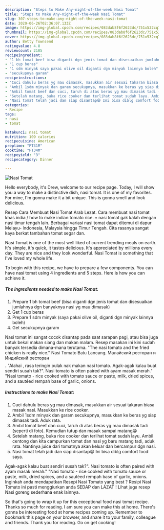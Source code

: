 ```yaml
---
description: "Steps to Make Any-night-of-the-week Nasi Tomat"
title: "Steps to Make Any-night-of-the-week Nasi Tomat"
slug: 307-steps-to-make-any-night-of-the-week-nasi-tomat
date: 2020-06-26T02:36:07.133Z
image: https://img-global.cpcdn.com/recipes/083dab8f6f2623dc/751x532cq70/nasi-tomat-foto-resep-utama.jpg
thumbnail: https://img-global.cpcdn.com/recipes/083dab8f6f2623dc/751x532cq70/nasi-tomat-foto-resep-utama.jpg
cover: https://img-global.cpcdn.com/recipes/083dab8f6f2623dc/751x532cq70/nasi-tomat-foto-resep-utama.jpg
author: Betty Townsend
ratingvalue: 4.8
reviewcount: 2105
recipeingredient:
- "1 bh tomat beef bisa diganti dgn jenis tomat dan disesuaikan jumlahnya dgn banyaknya nasi yg mau dimasak"
- "1 cup beras"
- "1 sdm minyak saya pakai olive oil diganti dgn minyak lainnya boleh"
- "secukupnya garam"
recipeinstructions:
- "Cuci dahulu beras yg mau dimasak, masukkan air sesuai takaran biasa masak nasi. Masukkan ke rice cooker."
- "Ambil 1sdm minyak dan garam secukupnya, masukkan ke beras yg siap dimasak tadi. Aduk rata."
- "Ambil tomat beef dan cuci, taruh di atas beras yg mau dimasak tadi (seperti di foto). Kemudian tutup dan masak sampai matang😁"
- "Setelah matang, buka rice cooker dan terlihat tomat sudah layu. Ambil centong dan kita campurkan tomat dan nasi yg baru matang tadi, aduk rata. Nantinya juice dari tomatnya akan keluar dan bercampur dgn nasi."
- "Nasi tomat telah jadi dan siap disantap😁 Ini bisa diblg comfort food saya."
categories:
- Recipe
tags:
- nasi
- tomat

katakunci: nasi tomat 
nutrition: 109 calories
recipecuisine: American
preptime: "PT31M"
cooktime: "PT34M"
recipeyield: "3"
recipecategory: Dinner

---
```



![Nasi Tomat](https://img-global.cpcdn.com/recipes/083dab8f6f2623dc/751x532cq70/nasi-tomat-foto-resep-utama.jpg)

Hello everybody, it's Drew, welcome to our recipe page. Today, I will show you a way to make a distinctive dish, nasi tomat. It is one of my favorites. For mine, I'm gonna make it a bit unique. This is gonna smell and look delicious.

Resep Cara Membuat Nasi Tomat Arab Lezat. Cara membuat nasi tomat khas india / how to make indian tomato rice. • nasi tomat gak kalah dengan nasi timur tengah lain. Berbagai variasi nasi tomat dapat ditemui di dapur Melayu- Indonesia, Malaysia hingga Timur Tengah. Cita rasanya sangat kaya berkat tambahan tomat segar dan.

Nasi Tomat is one of the most well liked of current trending meals on earth. It's simple, it's quick, it tastes delicious. It's appreciated by millions every day. They are nice and they look wonderful. Nasi Tomat is something that I've loved my whole life.


To begin with this recipe, we have to prepare a few components. You can have nasi tomat using 4 ingredients and 5 steps. Here is how you can achieve it.

<!--inarticleads1-->

##### The ingredients needed to make Nasi Tomat:

1. Prepare 1 bh tomat beef (bisa diganti dgn jenis tomat dan disesuaikan jumlahnya dgn banyaknya nasi yg mau dimasak)
1. Get 1 cup beras
1. Prepare 1 sdm minyak (saya pakai olive oil, diganti dgn minyak lainnya boleh)
1. Get secukupnya garam


Nasi tomat ini sangat cocok disantap pada saat sarapan pagi, atau bisa juga untuk bekal makan siang dan makan malam. Resep masakan ini kini sudah banyak tersedia dimana-mana terutama. &#34;The nasi tomato and the fried chicken is really nice.&#34; Nasi Tomato Batu Lancang. Малайский ресторан и Индийский ресторан$$$$. &#34;Alahai , rasa teringin pulak nak makan nasi tomato. Agak-agak kalau buat sendiri susah tak?&#34;. Nasi tomato is often paired with ayam masak merah.&#34; &#34;Nasi tomato - rice cooked with tomato sauce or paste, milk, dried spices, and a sautéed rempah base of garlic, onions. 

<!--inarticleads2-->

##### Instructions to make Nasi Tomat:

1. Cuci dahulu beras yg mau dimasak, masukkan air sesuai takaran biasa masak nasi. Masukkan ke rice cooker.
1. Ambil 1sdm minyak dan garam secukupnya, masukkan ke beras yg siap dimasak tadi. Aduk rata.
1. Ambil tomat beef dan cuci, taruh di atas beras yg mau dimasak tadi (seperti di foto). Kemudian tutup dan masak sampai matang😁
1. Setelah matang, buka rice cooker dan terlihat tomat sudah layu. Ambil centong dan kita campurkan tomat dan nasi yg baru matang tadi, aduk rata. Nantinya juice dari tomatnya akan keluar dan bercampur dgn nasi.
1. Nasi tomat telah jadi dan siap disantap😁 Ini bisa diblg comfort food saya.


Agak-agak kalau buat sendiri susah tak?&#34;. Nasi tomato is often paired with ayam masak merah.&#34; &#34;Nasi tomato - rice cooked with tomato sauce or paste, milk, dried spices, and a sautéed rempah base of garlic, onions. Inginkah anda mendapatkan Resepi Nasi Tomato yang best ? Resipi Nasi Tomato ini pasti menggiurkan anda SEDAP dan LAZAT ! Lihat juga resep Nasi goreng sederhana enak lainnya. 

So that's going to wrap it up for this exceptional food nasi tomat recipe. Thanks so much for reading. I am sure you can make this at home. There's gonna be interesting food at home recipes coming up. Remember to bookmark this page on your browser, and share it to your family, colleague and friends. Thank you for reading. Go on get cooking!
